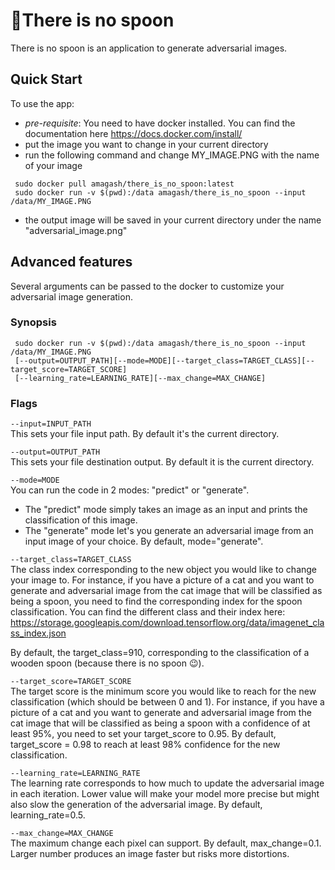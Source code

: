 
🥄There is no spoon 
===========
There is no spoon is an application to generate adversarial images.

## Quick Start
To use the app:
- *pre-requisite*: You need to have docker installed. You can find the documentation 
here https://docs.docker.com/install/
- put the image you want to change in your current directory
- run the following command and change MY_IMAGE.PNG with the name of your image
```
 sudo docker pull amagash/there_is_no_spoon:latest
 sudo docker run -v $(pwd):/data amagash/there_is_no_spoon --input /data/MY_IMAGE.PNG
```
- the output image will be saved in your current directory under the name "adversarial_image.png"

## Advanced features
Several arguments can be passed to the docker to customize your adversarial image generation.

### Synopsis

     sudo docker run -v $(pwd):/data amagash/there_is_no_spoon --input /data/MY_IMAGE.PNG
     [--output=OUTPUT_PATH][--mode=MODE][--target_class=TARGET_CLASS][--target_score=TARGET_SCORE]
     [--learning_rate=LEARNING_RATE][--max_change=MAX_CHANGE]

### Flags
`--input=INPUT_PATH`\
This sets your file input path. By default it's the current directory.

`--output=OUTPUT_PATH`\
This sets your file destination output. By default it is the current directory.

`--mode=MODE`\
You can run the code in 2 modes: "predict" or "generate".
- The "predict" mode simply takes an image as an input and prints the classification of this image.
- The "generate" mode let's you generate an adversarial image from an input image of your choice.
By default, mode="generate".

`--target_class=TARGET_CLASS`\
The class index corresponding to the new object you would like to change your image to. For instance,
if you have a picture of a cat and you want to generate and adversarial image from the cat image 
that will be classified as being a spoon, you need to find the corresponding index for the
spoon classification. You can find the different class and their index here: 
https://storage.googleapis.com/download.tensorflow.org/data/imagenet_class_index.json

By default, the target_class=910, corresponding to the 
classification of a wooden spoon (because there is no spoon 😉).

`--target_score=TARGET_SCORE`\
The target score is the minimum score  you would like to reach for 
the new classification (which should be between 0 and 1). For instance, if you have a picture of a cat and you
want to generate and adversarial image from the cat image that will be classified as being a spoon
with a confidence of at least 95%, you need to set your target_score to 0.95. By default, target_score = 0.98 to reach
at least 98% confidence for the new classification.

`--learning_rate=LEARNING_RATE`\
The learning rate corresponds to how much to update the adversarial image in each iteration.
Lower value will make your model more precise but might also slow the generation of the adversarial image. 
By default, learning_rate=0.5.

`--max_change=MAX_CHANGE`\
The maximum change each pixel can support. By default, max_change=0.1.
Larger number produces an image faster but risks more distortions.

